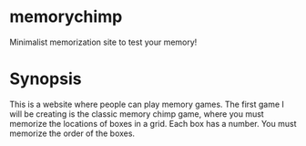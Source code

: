 # memorychimp
Minimalist memorization site to test your memory!

# Synopsis
This is a website where people can play memory games. The first game I will be creating is the classic memory chimp game, where you must 
memorize the locations of boxes in a grid. Each box has a number. You must memorize the order of the boxes.


